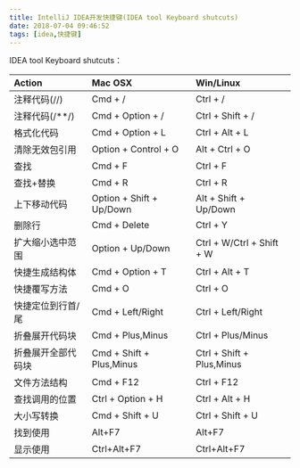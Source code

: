 ```yaml
---
title: IntelliJ IDEA开发快捷键(IDEA tool Keyboard shutcuts)
date: 2018-07-04 09:46:52
tags: [idea,快捷键]
---
```


IDEA tool Keyboard shutcuts：

| Action | Mac OSX | Win/Linux|
| :-- | :-- | :-- |
| 注释代码(//) | Cmd + / | Ctrl + / | 
| 注释代码(/**/) | Cmd + Option + / | Ctrl + Shift + / | 
| 格式化代码 | Cmd + Option + L | Ctrl + Alt + L | 
| 清除无效包引用 | Option + Control + O | Alt + Ctrl + O | 
| 查找 | Cmd + F | Ctrl + F | 
| 查找+替换 | Cmd + R | Ctrl + R | 
| 上下移动代码 | Option + Shift + Up/Down | Alt + Shift + Up/Down | 
| 删除行 | Cmd + Delete | Ctrl + Y | 
| 扩大缩小选中范围 | Option + Up/Down| Ctrl + W/Ctrl + Shift + W |
| 快捷生成结构体 | Cmd + Option + T | Ctrl + Alt + T |
| 快捷覆写方法 | Cmd + O | Ctrl + O |
| 快捷定位到行首/尾 | Cmd + Left/Right | Ctrl + Left/Right |
| 折叠展开代码块 | Cmd + Plus,Minus | Ctrl + Plus/Minus |
| 折叠展开全部代码块 | Cmd + Shift + Plus,Minus | Ctrl + Shift + Plus,Minus |
| 文件方法结构 | Cmd + F12 | Ctrl + F12 |
| 查找调用的位置 | Ctrl + Option + H | Ctrl + Alt + H |
| 大小写转换 | Cmd + Shift + U | Ctrl + Shift + U |
| 找到使用 | Alt+F7 | Alt+F7 |
| 显示使用 | Ctrl+Alt+F7 | Ctrl+Alt+F7 |

